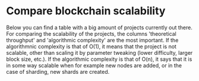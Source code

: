 # Compare blockchain scalability
Below you can find a table with a big amount of projects currently out there. For comparing the scalability of the projects, the columns 'theoretical throughput' and 'algorithmic complexity' are the most important. If the algorithmnic complexity is that of O(1), it means that the project is not scalable, other than scaling it by parameter tweaking (lower difficulty, larger block size, etc.). If the algorithmic complexity is that of O(n), it says that it is in some way scalable when for example new nodes are added, or in the case of sharding, new shards are created.
